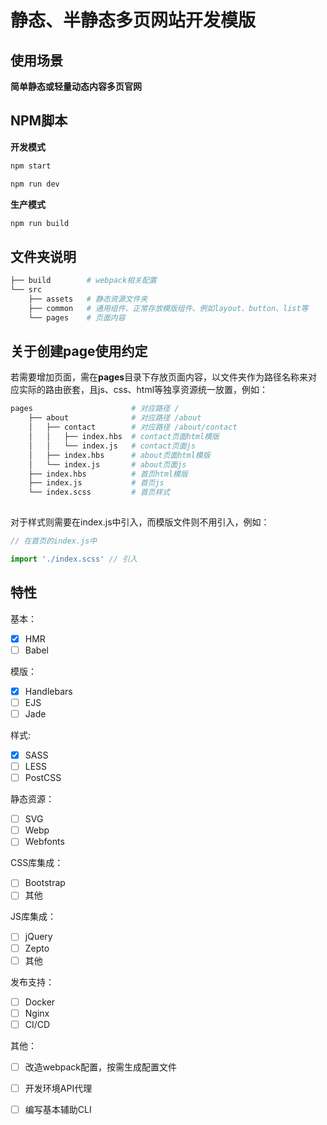 # 静态、半静态多页网站开发模版

## 使用场景
**简单静态或轻量动态内容多页官网**

## NPM脚本
**开发模式**
```bash
npm start
```
```bash
npm run dev
```

**生产模式**
```bash
npm run build
```

## 文件夹说明
```bash
├── build        # webpack相关配置
└── src         
    ├── assets   # 静态资源文件夹
    ├── common   # 通用组件、正常存放模版组件、例如layout、button、list等
    └── pages    # 页面内容
```

## 关于创建page使用约定
若需要增加页面，需在**pages**目录下存放页面内容，以文件夹作为路径名称来对应实际的路由嵌套，且js、css、html等独享资源统一放置，例如：
```bash
pages                      # 对应路径 /
    ├── about              # 对应路径 /about
    │   ├── contact        # 对应路径 /about/contact
    │   │   ├── index.hbs  # contact页面html模版
    │   │   └── index.js   # contact页面js
    │   ├── index.hbs      # about页面html模版
    │   └── index.js       # about页面js
    ├── index.hbs          # 首页html模版
    ├── index.js           # 首页js
    └── index.scss         # 首页样式
                            
```

对于样式则需要在index.js中引入，而模版文件则不用引入，例如：

```js
// 在首页的index.js中

import './index.scss' // 引入

```

## 特性

基本：

- [x] HMR
- [ ] Babel

模版：

- [x] Handlebars
- [ ] EJS
- [ ] Jade

样式:

- [x] SASS
- [ ] LESS
- [ ] PostCSS

静态资源：

- [ ]  SVG
- [ ]  Webp
- [ ]  Webfonts

CSS库集成：

- [ ] Bootstrap
- [ ] 其他

JS库集成：

- [ ] jQuery
- [ ] Zepto
- [ ] 其他

发布支持：

- [ ] Docker
- [ ] Nginx
- [ ] CI/CD

其他：

- [ ] 改造webpack配置，按需生成配置文件
- [ ] 开发环境API代理
- [ ] 编写基本辅助CLI


